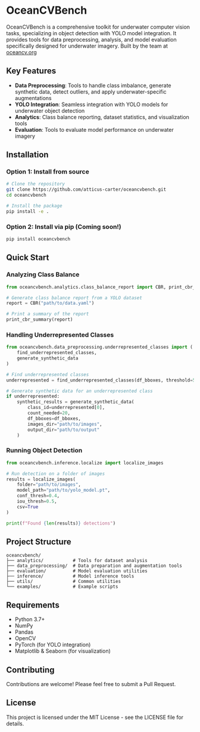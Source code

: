 # OceanCVBench
OceanCVBench is a comprehensive toolkit for underwater computer vision tasks, specializing in object detection with YOLO model integration. It provides tools for data preprocessing, analysis, and model evaluation specifically designed for underwater imagery. Built by the team at [oceancv.org](https://oceancv.org)

## Key Features

- **Data Preprocessing**: Tools to handle class imbalance, generate synthetic data, detect outliers, and apply underwater-specific augmentations
- **YOLO Integration**: Seamless integration with YOLO models for underwater object detection
- **Analytics**: Class balance reporting, dataset statistics, and visualization tools
- **Evaluation**: Tools to evaluate model performance on underwater imagery

## Installation

### Option 1: Install from source

```bash
# Clone the repository
git clone https://github.com/atticus-carter/oceancvbench.git
cd oceancvbench

# Install the package
pip install -e .
```

### Option 2: Install via pip (Coming soon!)

```bash
pip install oceancvbench
```

## Quick Start

### Analyzing Class Balance

```python
from oceancvbench.analytics.class_balance_report import CBR, print_cbr_summary

# Generate class balance report from a YOLO dataset
report = CBR("path/to/data.yaml")

# Print a summary of the report
print_cbr_summary(report)
```

### Handling Underrepresented Classes

```python
from oceancvbench.data_preprocessing.underrepresented_classes import (
    find_underrepresented_classes,
    generate_synthetic_data
)

# Find underrepresented classes
underrepresented = find_underrepresented_classes(df_bboxes, threshold=50)

# Generate synthetic data for an underrepresented class
if underrepresented:
    synthetic_results = generate_synthetic_data(
        class_id=underrepresented[0],
        count_needed=20,
        df_bboxes=df_bboxes,
        images_dir="path/to/images",
        output_dir="path/to/output"
    )
```

### Running Object Detection

```python
from oceancvbench.inference.localize import localize_images

# Run detection on a folder of images
results = localize_images(
    folder="path/to/images",
    model_path="path/to/yolo_model.pt",
    conf_thresh=0.4,
    iou_thresh=0.5,
    csv=True
)

print(f"Found {len(results)} detections")
```

## Project Structure

```
oceancvbench/
├── analytics/           # Tools for dataset analysis
├── data_preprocessing/  # Data preparation and augmentation tools
├── evaluation/          # Model evaluation utilities
├── inference/           # Model inference tools
├── utils/               # Common utilities
└── examples/            # Example scripts
```

## Requirements

- Python 3.7+
- NumPy
- Pandas
- OpenCV
- PyTorch (for YOLO integration)
- Matplotlib & Seaborn (for visualization)

## Contributing

Contributions are welcome! Please feel free to submit a Pull Request.

## License

This project is licensed under the MIT License - see the LICENSE file for details.

